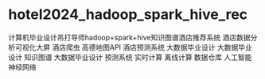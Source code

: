 # hotel2024_hadoop_spark_hive_rec
计算机毕业设计吊打导师hadoop+spark+hive知识图谱酒店推荐系统 酒店数据分析可视化大屏 酒店爬虫 高德地图API 酒店预测系统 大数据毕业设计 大数据毕业设计 知识图谱 大数据毕业设计 预测系统 实时计算 离线计算 数据仓库 人工智能 神经网络
